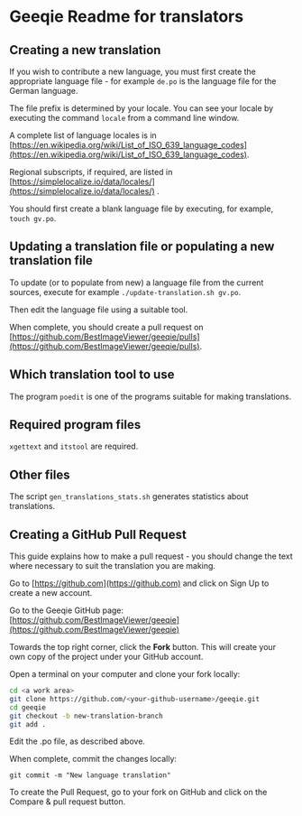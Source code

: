 # Geeqie Readme for translators

## Creating a new translation

If you wish to contribute a new language, you must first create the appropriate language file - for example `de.po` is the language file for the German language.

The file prefix is determined by your locale. You can see your locale by executing the command `locale` from a command line window.

A complete list of language locales is in [https://en.wikipedia.org/wiki/List_of_ISO_639_language_codes](https://en.wikipedia.org/wiki/List_of_ISO_639_language_codes).

Regional subscripts, if required, are listed in  [https://simplelocalize.io/data/locales/](https://simplelocalize.io/data/locales/) .

You should first create a blank language file by executing, for example, `touch gv.po`.

## Updating a translation file or populating a new translation file

To update (or to populate from new) a language file from the current sources, execute for example `./update-translation.sh gv.po`.

Then edit the language file using a suitable tool.

When complete, you should create a pull request on [https://github.com/BestImageViewer/geeqie/pulls](https://github.com/BestImageViewer/geeqie/pulls).

## Which translation tool to use

The program `poedit` is one of the programs suitable for making translations.

## Required program files

`xgettext` and `itstool` are required.

## Other files

The script `gen_translations_stats.sh` generates statistics about translations.

## Creating a GitHub Pull Request

This guide explains how to make a pull request - you should change the text where necessary to suit the translation you are making.

Go to [https://github.com](https://github.com) and click on Sign Up to create a new account.

Go to the Geeqie GitHub page:
   [https://github.com/BestImageViewer/geeqie](https://github.com/BestImageViewer/geeqie)

Towards the top right corner, click the **Fork** button. This will create your own copy of the project under your GitHub account.

Open a terminal on your computer and clone your fork locally:

```bash
cd <a work area>
git clone https://github.com/<your-github-username>/geeqie.git
cd geeqie
git checkout -b new-translation-branch
git add .
```

Edit the .po file, as described above.

When complete, commit the changes locally:

`
git commit -m "New language translation"
`

To create the Pull Request, go to your fork on GitHub and click on the Compare & pull request button.
